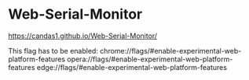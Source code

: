 # Web-Serial-Monitor

https://candas1.github.io/Web-Serial-Monitor/


This flag has to be enabled:
chrome://flags/#enable-experimental-web-platform-features
opera://flags/#enable-experimental-web-platform-features
edge://flags/#enable-experimental-web-platform-features
